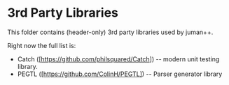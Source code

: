 # 3rd Party Libraries

This folder contains (header-only) 3rd party libraries used by juman++.

Right now the full list is:

* Catch ([https://github.com/philsquared/Catch]) -- modern unit testing library.
* PEGTL ([https://github.com/ColinH/PEGTL]) -- Parser generator library